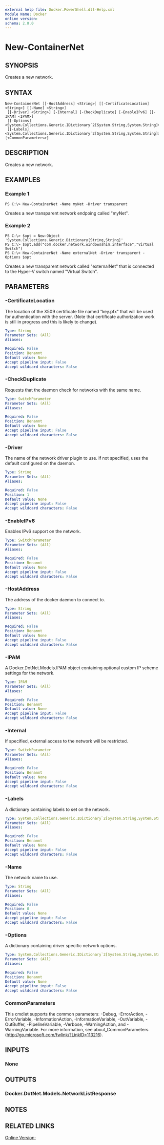 ```yaml
---
external help file: Docker.PowerShell.dll-Help.xml
Module Name: Docker
online version:
schema: 2.0.0
---
```


# New-ContainerNet

## SYNOPSIS
Creates a new network.

## SYNTAX

```
New-ContainerNet [[-HostAddress] <String>] [[-CertificateLocation] <String>] [[-Name] <String>]
 [[-Driver] <String>] [-Internal] [-CheckDuplicate] [-EnableIPv6] [[-IPAM] <IPAM>]
 [[-Options] <System.Collections.Generic.IDictionary`2[System.String,System.String]>]
 [[-Labels] <System.Collections.Generic.IDictionary`2[System.String,System.String]>] [<CommonParameters>]
```

## DESCRIPTION
Creates a new network.

## EXAMPLES

### Example 1
```
PS C:\> New-ContainerNet -Name myNet -Driver transparent
```

Creates a new transparent network endpoing called "myNet".

### Example 2
```
PS C:\> $opt = New-Object 'System.Collections.Generic.Dictionary[String,String]'
PS C:\> $opt.add("com.docker.network.windowsshim.interface","Virtual Switch")
PS C:\> New-ContainerNet -Name externalNet -Driver transparent -Options $opt
```

Creates a new transparent network called "externalNet" that is connected to the
Hyper-V switch named "Virtual Switch".

## PARAMETERS

### -CertificateLocation
The location of the X509 certificate file named "key.pfx" that will be used for authentication with the server. (Note that certificate authorization work is still in progress and this is likely to change).

```yaml
Type: String
Parameter Sets: (All)
Aliases:

Required: False
Position: Benannt
Default value: None
Accept pipeline input: False
Accept wildcard characters: False
```

### -CheckDuplicate
Requests that the daemon check for networks with the same name.

```yaml
Type: SwitchParameter
Parameter Sets: (All)
Aliases:

Required: False
Position: Benannt
Default value: None
Accept pipeline input: False
Accept wildcard characters: False
```

### -Driver
The name of the network driver plugin to use.  If not specified, uses the default configured on the daemon.

```yaml
Type: String
Parameter Sets: (All)
Aliases:

Required: False
Position: 1
Default value: None
Accept pipeline input: False
Accept wildcard characters: False
```

### -EnableIPv6
Enables IPv6 support on the network.

```yaml
Type: SwitchParameter
Parameter Sets: (All)
Aliases:

Required: False
Position: Benannt
Default value: None
Accept pipeline input: False
Accept wildcard characters: False
```

### -HostAddress
The address of the docker daemon to connect to.

```yaml
Type: String
Parameter Sets: (All)
Aliases:

Required: False
Position: Benannt
Default value: None
Accept pipeline input: False
Accept wildcard characters: False
```

### -IPAM
A Docker.DotNet.Models.IPAM object containing optional custom IP scheme settings for the network.

```yaml
Type: IPAM
Parameter Sets: (All)
Aliases:

Required: False
Position: Benannt
Default value: None
Accept pipeline input: False
Accept wildcard characters: False
```

### -Internal
If specified, external access to the network will be restricted.

```yaml
Type: SwitchParameter
Parameter Sets: (All)
Aliases:

Required: False
Position: Benannt
Default value: None
Accept pipeline input: False
Accept wildcard characters: False
```

### -Labels
A dictionary containing labels to set on the network.

```yaml
Type: System.Collections.Generic.IDictionary`2[System.String,System.String]
Parameter Sets: (All)
Aliases:

Required: False
Position: Benannt
Default value: None
Accept pipeline input: False
Accept wildcard characters: False
```

### -Name
The network name to use.

```yaml
Type: String
Parameter Sets: (All)
Aliases:

Required: False
Position: 0
Default value: None
Accept pipeline input: False
Accept wildcard characters: False
```

### -Options
A dictionary containing driver specific network options.

```yaml
Type: System.Collections.Generic.IDictionary`2[System.String,System.String]
Parameter Sets: (All)
Aliases:

Required: False
Position: Benannt
Default value: None
Accept pipeline input: False
Accept wildcard characters: False
```

### CommonParameters
This cmdlet supports the common parameters: -Debug, -ErrorAction, -ErrorVariable, -InformationAction, -InformationVariable, -OutVariable, -OutBuffer, -PipelineVariable, -Verbose, -WarningAction, and -WarningVariable. For more information, see about_CommonParameters (http://go.microsoft.com/fwlink/?LinkID=113216).

## INPUTS

### None

## OUTPUTS

### Docker.DotNet.Models.NetworkListResponse

## NOTES

## RELATED LINKS

[Online Version:](https://github.com/Microsoft/Docker-PowerShell/blob/master/src/Docker.PowerShell/Help/New-ContainerNet.md)
